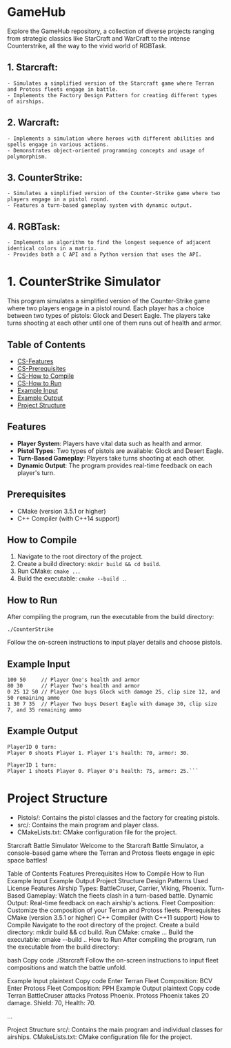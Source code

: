 # GameHub
Explore the GameHub repository, a collection of diverse projects ranging from strategic classics like StarCraft and WarCraft to the intense Counterstrike, all the way to the vivid world of RGBTask. 

## 1. Starcraft:

    - Simulates a simplified version of the Starcraft game where Terran and Protoss fleets engage in battle.
    - Implements the Factory Design Pattern for creating different types of airships.
    
## 2. Warcraft:
    - Implements a simulation where heroes with different abilities and spells engage in various actions.
    - Demonstrates object-oriented programming concepts and usage of polymorphism.

## 3. CounterStrike:
    - Simulates a simplified version of the Counter-Strike game where two players engage in a pistol round.
    - Features a turn-based gameplay system with dynamic output.

## 4. RGBTask:
    - Implements an algorithm to find the longest sequence of adjacent identical colors in a matrix.
    - Provides both a C API and a Python version that uses the API.

# 1. CounterStrike Simulator

This program simulates a simplified version of the Counter-Strike game where two players engage in a pistol round. Each player has a choice between two types of pistols: Glock and Desert Eagle. The players take turns shooting at each other until one of them runs out of health and armor.

## Table of Contents

- [CS-Features](#CS-features)
- [CS-Prerequisites](#prerequisites)
- [CS-How to Compile](#how-to-compile)
- [CS-How to Run](#how-to-run)
- [Example Input](#example-input)
- [Example Output](#example-output)
- [Project Structure](#project-structure)

## Features

- **Player System**: Players have vital data such as health and armor.
- **Pistol Types**: Two types of pistols are available: Glock and Desert Eagle.
- **Turn-Based Gameplay**: Players take turns shooting at each other.
- **Dynamic Output**: The program provides real-time feedback on each player's turn.

## Prerequisites

- CMake (version 3.5.1 or higher)
- C++ Compiler (with C++14 support)

## How to Compile

1. Navigate to the root directory of the project.
2. Create a build directory: `mkdir build && cd build`.
3. Run CMake: `cmake ..`.
4. Build the executable: `cmake --build .`.

## How to Run

After compiling the program, run the executable from the build directory:

`./CounterStrike`

Follow the on-screen instructions to input player details and choose pistols.

## Example Input
```
100 50     // Player One's health and armor
80 30      // Player Two's health and armor
0 25 12 50 // Player One buys Glock with damage 25, clip size 12, and 50 remaining ammo
1 30 7 35  // Player Two buys Desert Eagle with damage 30, clip size 7, and 35 remaining ammo
```
## Example Output
```
PlayerID 0 turn:
Player 0 shoots Player 1. Player 1's health: 70, armor: 30.

PlayerID 1 turn:
Player 1 shoots Player 0. Player 0's health: 75, armor: 25.```
```

# Project Structure
- Pistols/: Contains the pistol classes and the factory for creating pistols.
- src/: Contains the main program and player class.
- CMakeLists.txt: CMake configuration file for the project.

Starcraft Battle Simulator
Welcome to the Starcraft Battle Simulator, a console-based game where the Terran and Protoss fleets engage in epic space battles!

Table of Contents
Features
Prerequisites
How to Compile
How to Run
Example Input
Example Output
Project Structure
Design Patterns Used
License
Features
Airship Types: BattleCruser, Carrier, Viking, Phoenix.
Turn-Based Gameplay: Watch the fleets clash in a turn-based battle.
Dynamic Output: Real-time feedback on each airship's actions.
Fleet Composition: Customize the composition of your Terran and Protoss fleets.
Prerequisites
CMake (version 3.5.1 or higher)
C++ Compiler (with C++11 support)
How to Compile
Navigate to the root directory of the project.
Create a build directory: mkdir build && cd build.
Run CMake: cmake ...
Build the executable: cmake --build ..
How to Run
After compiling the program, run the executable from the build directory:

bash
Copy code
./Starcraft
Follow the on-screen instructions to input fleet compositions and watch the battle unfold.

Example Input
plaintext
Copy code
Enter Terran Fleet Composition: BCV
Enter Protoss Fleet Composition: PPH
Example Output
plaintext
Copy code
Terran BattleCruser attacks Protoss Phoenix.
Protoss Phoenix takes 20 damage. Shield: 70, Health: 70.

...

Project Structure
src/: Contains the main program and individual classes for airships.
CMakeLists.txt: CMake configuration file for the project.

